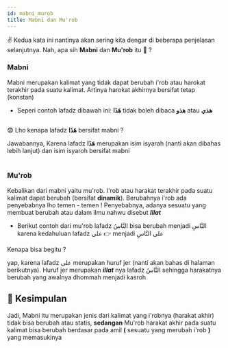 ```yaml
---
id: mabni_murob
title: Mabni dan Mu'rob
---
```


✌️ Kedua kata ini nantinya akan sering kita dengar di beberapa penjelasan selanjutnya. Nah, apa sih **Mabni** dan **Mu'rob** itu 🤔 ?

### Mabni
Mabni merupakan kalimat yang tidak dapat berubah i'rob atau harokat terakhir pada suatu kalimat. Artinya harokat akhirnya bersifat tetap (konstan) 

- Seperi contoh lafadz dibawah ini:
    **هَذَا** tidak boleh dibaca **هذو** atau **هذي**

##
😨 Lho kenapa lafadz **هَذَا** bersifat mabni ?

Jawabannya, Karena lafadz **هَذَا** merupakan isim isyarah (nanti akan dibahas lebih lanjut) dan isim isyaroh 
bersifat mabni

# 

### Mu'rob
Kebalikan dari mabni yaitu mu'rob. I'rob atau harakat terakhir pada suatu kalimat dapat berubah (bersifat **dinamik**). Berubahnya i'rob ada penyebabnya lho temen - temen ! Penyebabnya, adanya sesuatu yang membuat berubah atau dalam ilmu nahwu disebut ***Illat***

- Berikut contoh dari mu'rob
lafadz   النَّاسُ  bisa berubah menjadi النَّاسِ karena kedahuluan lafadz  على 👉 menjadi على النَّاسِ

Kenapa bisa begitu ?

yap, karena lafadz على merupakan huruf jer (nanti akan bahas di halaman berikutnya). Huruf jer merupakan ***illat*** nya lafadz النَّاسُ sehingga harakatnya berubah yang awalnya dhommah menjadi kasroh

## 🔗 Kesimpulan

Jadi, Mabni itu merupakan jenis dari kalimat yang i'robnya (harakat akhir) tidak bisa berubah atau statis, **sedangan** Mu'rob harakat akhir pada suatu kalimat bisa berubah berdasar pada amil **(** sesuatu yang merubah i'rob **)** yang memasukinya
    

